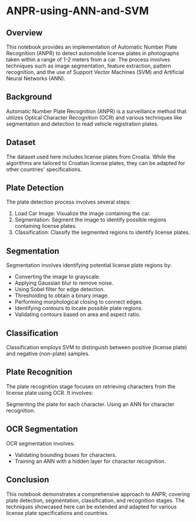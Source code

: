 # ANPR-using-ANN-and-SVM

## Overview
This notebook provides an implementation of Automatic Number Plate Recognition (ANPR) to detect automobile license plates in photographs taken within a range of 1-2 meters from a car. The process involves techniques such as image segmentation, feature extraction, pattern recognition, and the use of Support Vector Machines (SVM) and Artificial Neural Networks (ANN).

## Background
Automatic Number Plate Recognition (ANPR) is a surveillance method that utilizes Optical Character Recognition (OCR) and various techniques like segmentation and detection to read vehicle registration plates.

## Dataset
The dataset used here includes license plates from Croatia. While the algorithms are tailored to Croatian license plates, they can be adapted for other countries' specifications.

## Plate Detection
The plate detection process involves several steps:
1. Load Car Image: Visualize the image containing the car.
2. Segmentation: Segment the image to identify possible regions containing license plates.
3. Classification: Classify the segmented regions to identify license plates.

## Segmentation
Segmentation involves identifying potential license plate regions by:
- Converting the image to grayscale.
- Applying Gaussian blur to remove noise.
- Using Sobel filter for edge detection.
- Thresholding to obtain a binary image.
- Performing morphological closing to connect edges.
- Identifying contours to locate possible plate regions.
- Validating contours based on area and aspect ratio.

## Classification
Classification employs SVM to distinguish between positive (license plate) and negative (non-plate) samples.

## Plate Recognition
The plate recognition stage focuses on retrieving characters from the license plate using OCR. It involves:

Segmenting the plate for each character.
Using an ANN for character recognition.

## OCR Segmentation
OCR segmentation involves:
- Validating bounding boxes for characters.
- Training an ANN with a hidden layer for character recognition.

## Conclusion
This notebook demonstrates a comprehensive approach to ANPR, covering plate detection, segmentation, classification, and recognition stages. The techniques showcased here can be extended and adapted for various license plate specifications and countries.
